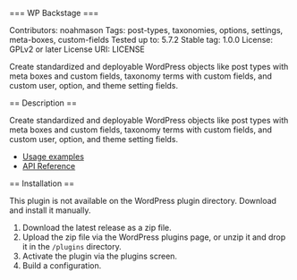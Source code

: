 === WP Backstage ===

Contributors: noahmason
Tags: post-types, taxonomies, options, settings, meta-boxes, custom-fields
Tested up to: 5.7.2
Stable tag: 1.0.0
License: GPLv2 or later
License URI: LICENSE
 
Create standardized and deployable WordPress objects like post types with meta boxes and custom fields, taxonomy terms with custom fields, and custom user, option, and theme setting fields.

== Description ==

Create standardized and deployable WordPress objects like post types with meta boxes and custom fields, taxonomy terms with custom fields, and custom user, option, and theme setting fields.

- [Usage examples](https://github.com/dreamsicle-io/wp-backstage/blob/master/examples/tests.php)
- [API Reference](https://wpbackstage.dreamsicle.io/reference/)

== Installation ==
 
This plugin is not available on the WordPress plugin directory. Download and install it manually.
 
1. Download the latest release as a zip file.
2. Upload the zip file via the WordPress plugins page, or unzip it and drop it in the `/plugins` directory.
3. Activate the plugin via the plugins screen.
4. Build a configuration.
